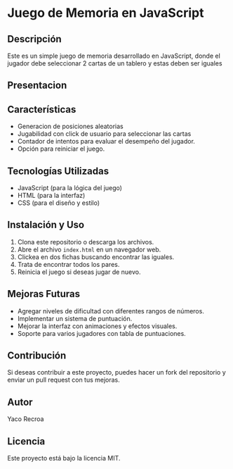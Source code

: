 # Juego de Memoria en JavaScript

## Descripción
Este es un simple juego de memoria desarrollado en JavaScript, donde el jugador debe seleccionar 2 cartas de un tablero y estas deben ser iguales

## Presentacion




## Características
- Generacion de posiciones aleatorias
- Jugabilidad con click de usuario para seleccionar las cartas
- Contador de intentos para evaluar el desempeño del jugador.
- Opción para reiniciar el juego.

## Tecnologías Utilizadas
- JavaScript (para la lógica del juego)
- HTML (para la interfaz)
- CSS (para el diseño y estilo)

## Instalación y Uso
1. Clona este repositorio o descarga los archivos.
2. Abre el archivo `index.html` en un navegador web.
3. Clickea en dos fichas buscando encontrar las iguales.
4. Trata de encontrar todos los pares.
5. Reinicia el juego si deseas jugar de nuevo.

## Mejoras Futuras
- Agregar niveles de dificultad con diferentes rangos de números.
- Implementar un sistema de puntuación.
- Mejorar la interfaz con animaciones y efectos visuales.
- Soporte para varios jugadores con tabla de puntuaciones.

## Contribución
Si deseas contribuir a este proyecto, puedes hacer un fork del repositorio y enviar un pull request con tus mejoras.

## Autor
Yaco Recroa 

## Licencia
Este proyecto está bajo la licencia MIT.

